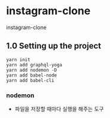 # instagram-clone

instagram-clone

## 1.0 Setting up the project

```shell
yarn init
yarn add graphql-yoga
yarn add nodemon -D
yarn add babel-node
yarn add babel-cli
```

### nodemon

* 파일을 저장할 때마다 실행을 해주는 도구
